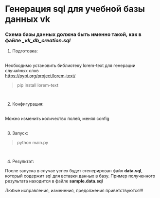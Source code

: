 # Генерация sql для учебной базы данных vk

### Схема базы данных должна быть именно такой, как в файле *_vk_db_creation.sql*

1. Подготовка:<br><br>

Необходимо установить библиотеку lorem-text для генерации случайных слов<br>
https://pypi.org/project/lorem-text/

> pip install lorem-text
<br>

2. Конфигурация:<br><br>

Можно изменить количество полей, меняя config
<br><br>

3. Запуск:<br>

> python main.py
<br>

4. Результат:<br>
   
После запуска в случае успех будет сгенерирован файл **data.sql**, который содержит sql для вставки данных в базу.
Пример полученного результата находится в файле **sample.data.sql**

Любые исправления, изменения, предолжения приветствуются!!!
